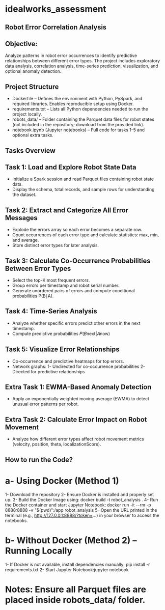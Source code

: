 # idealworks_assessment
## Robot Error Correlation Analysis

## Objective:
Analyze patterns in robot error occurrences to identify predictive relationships between different error types. The project includes exploratory data analysis, correlation analysis, time-series prediction, visualization, and optional anomaly detection.

## Project Structure

- Dockerfile – Defines the environment with Python, PySpark, and required libraries. Enables reproducible setup using Docker.
- requirements.txt – Lists all Python dependencies needed to run the project locally.
- robots_data/ – Folder containing the Parquet data files for robot states (not included in the repository; download from the provided link).
- notebook.ipynb (Jupyter notebooks) – Full code for tasks 1–5 and optional extra tasks.

## Tasks Overview
## Task 1: Load and Explore Robot State Data

- Initialize a Spark session and read Parquet files containing robot state data.
- Display the schema, total records, and sample rows for understanding the dataset.

## Task 2: Extract and Categorize All Error Messages

- Explode the errors array so each error becomes a separate row.
- Count occurrences of each error type and calculate statistics: max, min, and average.
- Store distinct error types for later analysis.

## Task 3: Calculate Co-Occurrence Probabilities Between Error Types

- Select the top-K most frequent errors.
- Group errors per timestamp and robot serial number.
- Generate unordered pairs of errors and compute conditional probabilities P(B∣A).

## Task 4: Time-Series Analysis
- Analyze whether specific errors predict other errors in the next timestamp.
- Compute predictive probabilities 𝑃(𝐵next|𝐴now)

## Task 5: Visualize Error Relationships
- Co-occurrence and predictive heatmaps for top errors.
- Network graphs:
  1- Undirected for co-occurrence probabilities
  2- Directed for predictive relationships

## Extra Task 1: EWMA-Based Anomaly Detection
- Apply an exponentially weighted moving average (EWMA) to detect unusual error patterns per robot.

## Extra Task 2: Calculate Error Impact on Robot Movement
- Analyze how different error types affect robot movement metrics (velocity, position, theta, localizationScore).

## How to run the Code? 
# a- Using Docker (Method 1)
1- Download the repository
2- Ensure Docker is installed and properly set up.
3- Build the Docker Image using: docker build -t robot_analysis . 
4- Run the Docker container and start Jupyter Notebook: docker run -it --rm -p 8888:8888 -v "$(pwd)":/app robot_analysis
5- Open the URL printed in the terminal (e.g., http://127.0.0.1:8888/?token=...) in your browser to access the notebooks.

# b- Without Docker (Method 2) – Running Locally
1- If Docker is not available, install dependencies manually: pip install -r requirements.txt
2- Start Jupyter Notebook:jupyter notebook

# Notes: Ensure all Parquet files are placed inside robots_data/ folder.
